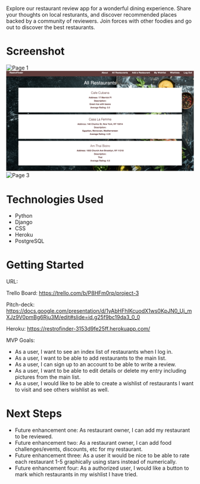 # <RestroFinder>

Explore our restaurant review app for a wonderful dining experience. Share your thoughts on local resturants, and discover recommended places backed by a community of reviewers. Join forces with other foodies and go out to discover the best restaurants.

# Screenshot

![Page 1](/main_app/static/media/Page1.png/?raw=true)
![Page 2](/main_app/static/media/Page2.png/?raw=true)
![Page 3](/main_app/static/media/Page3.png/?raw=true)

# Technologies Used

- Python
- Django
- CSS
- Heroku
- PostgreSQL

# Getting Started

URL: 

Trello Board: https://trello.com/b/P8HFm0rp/project-3

Pitch-deck: https://docs.google.com/presentation/d/1yAbHFhIKcuodX1ws0KpJN0_Uj_mXJz9V0pmBg6Rju3M/edit#slide=id.g25f9bc19da3_0_0

Heroku: https://restrofinder-3153d9fe25ff.herokuapp.com/

MVP Goals:

- As a user, I want to see an index list of restaurants when I log in.
- As a user, I want to be able to add restaurants to the main list.
- As a user, I can sign up to an account to be able to write a review.
- As a user, I want to be able to edit details or delete my entry including pictures from the main list.
- As a user, I would like to be able to create a wishlist of restaurants I want to visit and see others wishlist as well.


# Next Steps

- Future enhancement one: As restaurant owner, I can add my restaurant to be reviewed.
- Future enhancement two: As a restaurant owner, I can add food challenges/events, discounts, etc for my restaurant.
- Future enhancement three: As a user it would be nice to be able to rate each restaurant 1-5 graphically using stars instead of numerically.
- Future enhancement four: As a authorized user, I would like a button to mark which restaurants in my wishlist I have tried.


